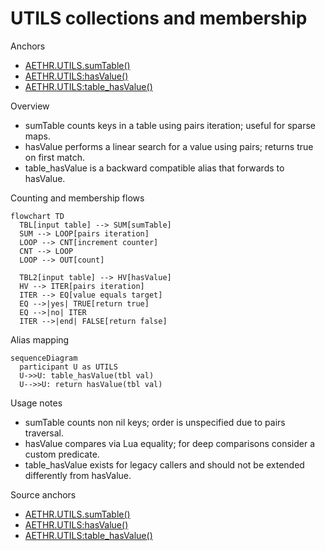 # UTILS collections and membership

Anchors
- [AETHR.UTILS.sumTable()](../../dev/UTILS.lua:42)
- [AETHR.UTILS:hasValue()](../../dev/UTILS.lua:147)
- [AETHR.UTILS:table_hasValue()](../../dev/UTILS.lua:162)

Overview
- sumTable counts keys in a table using pairs iteration; useful for sparse maps.
- hasValue performs a linear search for a value using pairs; returns true on first match.
- table_hasValue is a backward compatible alias that forwards to hasValue.

Counting and membership flows
```mermaid
flowchart TD
  TBL[input table] --> SUM[sumTable]
  SUM --> LOOP[pairs iteration]
  LOOP --> CNT[increment counter]
  CNT --> LOOP
  LOOP --> OUT[count]

  TBL2[input table] --> HV[hasValue]
  HV --> ITER[pairs iteration]
  ITER --> EQ[value equals target]
  EQ -->|yes| TRUE[return true]
  EQ -->|no| ITER
  ITER -->|end| FALSE[return false]
```

Alias mapping
```mermaid
sequenceDiagram
  participant U as UTILS
  U->>U: table_hasValue(tbl val)
  U-->>U: return hasValue(tbl val)
```

Usage notes
- sumTable counts non nil keys; order is unspecified due to pairs traversal.
- hasValue compares via Lua equality; for deep comparisons consider a custom predicate.
- table_hasValue exists for legacy callers and should not be extended differently from hasValue.

Source anchors
- [AETHR.UTILS.sumTable()](../../dev/UTILS.lua:42)
- [AETHR.UTILS:hasValue()](../../dev/UTILS.lua:147)
- [AETHR.UTILS:table_hasValue()](../../dev/UTILS.lua:162)